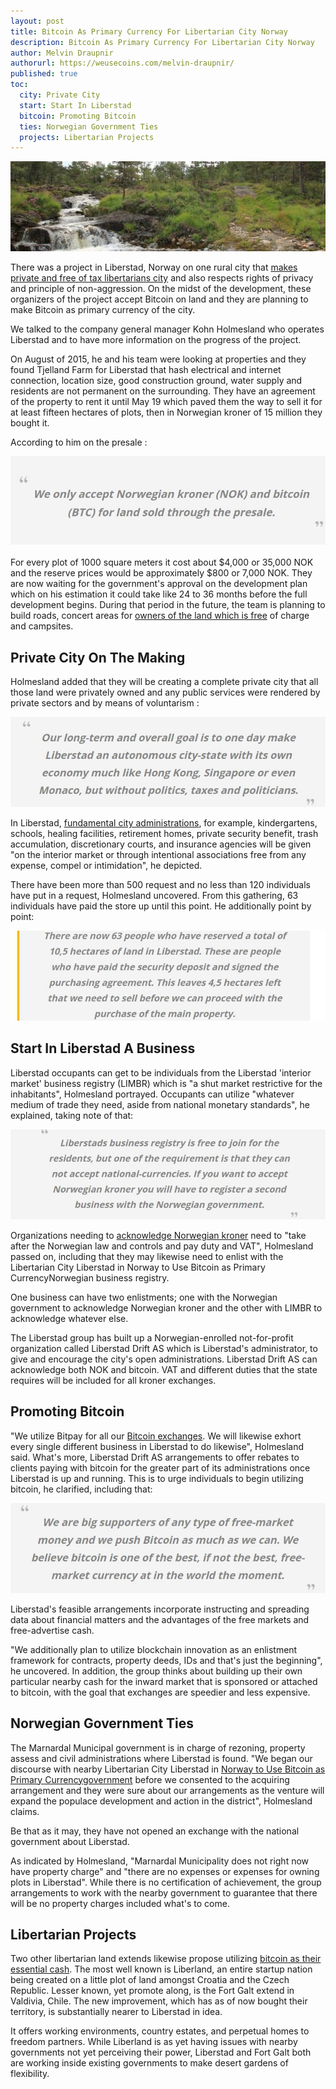 ```yaml
---
layout: post
title: Bitcoin As Primary Currency For Libertarian City Norway
description: Bitcoin As Primary Currency For Libertarian City Norway
author: Melvin Draupnir
authorurl: https://weusecoins.com/melvin-draupnir/
published: true
toc:
  city: Private City
  start: Start In Liberstad
  bitcoin: Promoting Bitcoin
  ties: Norwegian Government Ties
  projects: Libertarian Projects
---
```


<p><center><img src="/images/libertarian-norway-1.jpg" alt="libertarian norway bitcoin"/></center></p>

<p>There was a project in Liberstad, Norway on one rural city that <a href="/arguments-in-new-york-court-with-a-french-bitcoiner/">makes private and free of tax libertarians city</a> and also respects rights of privacy and principle of non-aggression. On the midst of the development, these organizers of the project accept Bitcoin on land and they are planning to make Bitcoin as primary currency of the city. </p>

<p>We talked to the company general manager Kohn Holmesland who operates Liberstad and to have more information on the progress of the project.</p>

<p>On August of 2015, he and his team were looking at properties and they found Tjelland Farm for Liberstad that hash electrical and internet connection, location size, good construction ground, water supply and residents are not permanent on the surrounding. They have an agreement of the property to rent it until May 19 which paved them the way to sell it for at least fifteen hectares of plots, then in Norwegian kroner of 15 million they bought it. </p>

<p>According to him on the presale :</p>

<p><center><img src="/images/libertarian-norway-2.jpg" alt="libertarian norway bitcoin"/></center></p>

<p>For every plot of 1000 square meters it cost about $4,000 or 35,000 NOK and the reserve prices would be approximately $800 or 7,000 NOK. They are now waiting for the government's approval on the development plan which on his estimation it could take like 24 to 36 months before the full development begins. During that period in the future, the team is planning to build roads, concert areas for <a href="/reasons-why-dash-price-soar-high-exponentially/">owners of the land which is free</a> of charge and campsites.</p>

<h2 id="city">Private City On The Making</h2>
 
<p>Holmesland added that they will be creating a complete private city that all those land were privately owned and any public services were rendered by private sectors and by means of voluntarism :</p>

<p><center><img src="/images/libertarian-norway-3.jpg" alt="libertarian norway bitcoin"/></center></p>

<p>In Liberstad, <a href="/nothing-to-worry-about-high-transaction-fees-in-bitcoin/">fundamental city administrations</a>, for example, kindergartens, schools, healing facilities, retirement homes, private security benefit, trash accumulation, discretionary courts, and insurance agencies will be given "on the interior market or through intentional associations free from any expense, compel or intimidation", he depicted. </p>

<p>There have been more than 500 request and no less than 120 individuals have put in a request, Holmesland uncovered. From this gathering, 63 individuals have paid the store up until this point. He additionally point by point:</p>

<p><center><img src="/images/libertarian-norway-4.jpg" alt="libertarian norway bitcoin"/></center></p>

<h2 id="start">Start In Liberstad A Business</h2>

<p>Liberstad occupants can get to be individuals from the Liberstad 'interior market' business registry (LIMBR) which is "a shut market restrictive for the inhabitants", Holmesland portrayed. Occupants can utilize "whatever medium of trade they need, aside from national monetary standards", he explained, taking note of that:</p>

<p><center><img src="/images/libertarian-norway-5.jpg" alt="libertarian norway bitcoin"/></center></p>

<p>Organizations needing to <a href="/bitcoin-gambling-investments-612/">acknowledge Norwegian kroner</a> need to "take after the Norwegian law and controls and pay duty and VAT", Holmesland passed on, including that they may likewise need to enlist with the Libertarian City Liberstad in Norway to Use Bitcoin as Primary CurrencyNorwegian business registry.</p> 

<p>One business can have two enlistments; one with the Norwegian government to acknowledge Norwegian kroner and the other with LIMBR to acknowledge whatever else.</p>

<p>The Liberstad group has built up a Norwegian-enrolled not-for-profit organization called Liberstad Drift AS which is Liberstad's administrator, to give and encourage the city's open administrations. Liberstad Drift AS can acknowledge both NOK and bitcoin. VAT and different duties that the state requires will be included for all kroner exchanges.</p>

<h2 id="bitcoin">Promoting Bitcoin</h2>

<p>"We utilize Bitpay for all our <a href="/venezuela-troubles-continue-while-bitcoin-at-usd-1010/">Bitcoin exchanges</a>. We will likewise exhort every single different business in Liberstad to do likewise", Holmesland said. What's more, Liberstad Drift AS arrangements to offer rebates to clients paying with bitcoin for the greater part of its administrations once Liberstad is up and running. This is to urge individuals to begin utilizing bitcoin, he clarified, including that:</p>

<p><center><img src="/images/libertarian-norway-6.jpg" alt="libertarian norway bitcoin"/></center></p>

<p>Liberstad's feasible arrangements incorporate instructing and spreading data about financial matters and the advantages of the free markets and free-advertise cash. </p>

<p>"We additionally plan to utilize blockchain innovation as an enlistment framework for contracts, property deeds, IDs and that's just the beginning", he uncovered. In addition, the group thinks about building up their own particular nearby cash for the inward market that is sponsored or attached to bitcoin, with the goal that exchanges are speedier and less expensive.</p>

<h2 id="ties">Norwegian Government Ties</h2>

<p>The Marnardal Municipal government is in charge of rezoning, property assess and civil administrations where Liberstad is found. "We began our discourse with nearby Libertarian City Liberstad in <a href="/is-bitcoin-mining-profitable-in-2017/">Norway to Use Bitcoin as Primary Currencygovernment</a> before we consented to the acquiring arrangement and they were sure about our arrangements as the venture will expand the populace development and action in the district", Holmesland claims. </p>

<p>Be that as it may, they have not opened an exchange with the national government about Liberstad. </p>

<p>As indicated by Holmesland, "Marnardal Municipality does not right now have property charge" and "there are no expenses or expenses for owning plots in Liberstad". While there is no certification of achievement, the group arrangements to work with the nearby government to guarantee that there will be no property charges included what's to come.</p>

<h2 id="projects">Libertarian Projects</h2>

<p>Two other libertarian land extends likewise propose utilizing <a href="/avalon-nano-3-usb-bitcoin-miner-review/">bitcoin as their essential cash</a>. The most well known is Liberland, an entire startup nation being created on a little plot of land amongst Croatia and the Czech Republic. Lesser known, yet promote along, is the Fort Galt extend in Valdivia, Chile. The new improvement, which has as of now bought their territory, is substantially nearer to Liberstad in idea.</p>

<p>It offers working environments, country estates, and perpetual homes to freedom partners. While Liberland is as yet having issues with nearby governments not yet perceiving their power, Liberstad and Fort Galt both are working inside existing governments to make desert gardens of flexibility.</p>
